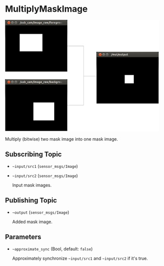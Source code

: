 # MultiplyMaskImage
![](images/mul_mask_image.png)

Multiply (bitwise) two mask image into one mask image.

## Subscribing Topic
* `~input/src1` (`sensor_msgs/Image`)
* `~input/src2` (`sensor_msgs/Image`)

  Input mask images.
## Publishing Topic
* `~output` (`sensor_msgs/Image`)

  Added mask image.
## Parameters
* `~approximate_sync` (Bool, default: `false`)

  Approximately synchronize `~input/src1` and `~input/src2` if it's true.
